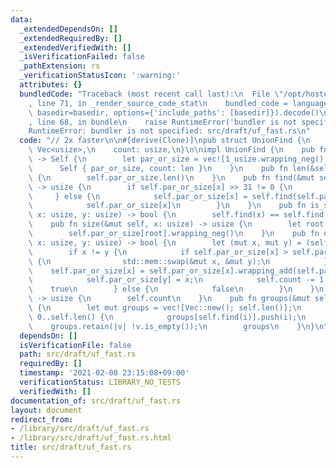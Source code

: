 ```yaml
---
data:
  _extendedDependsOn: []
  _extendedRequiredBy: []
  _extendedVerifiedWith: []
  _isVerificationFailed: false
  _pathExtension: rs
  _verificationStatusIcon: ':warning:'
  attributes: {}
  bundledCode: "Traceback (most recent call last):\n  File \"/opt/hostedtoolcache/Python/3.9.2/x64/lib/python3.9/site-packages/onlinejudge_verify/documentation/build.py\"\
    , line 71, in _render_source_code_stat\n    bundled_code = language.bundle(stat.path,\
    \ basedir=basedir, options={'include_paths': [basedir]}).decode()\n  File \"/opt/hostedtoolcache/Python/3.9.2/x64/lib/python3.9/site-packages/onlinejudge_verify/languages/user_defined.py\"\
    , line 68, in bundle\n    raise RuntimeError('bundler is not specified: {}'.format(path.as_posix()))\n\
    RuntimeError: bundler is not specified: src/draft/uf_fast.rs\n"
  code: "// 2x faster\n\n#[derive(Clone)]\npub struct UnionFind {\n    par_or_size:\
    \ Vec<usize>,\n    count: usize,\n}\n\nimpl UnionFind {\n    pub fn new(len: usize)\
    \ -> Self {\n        let par_or_size = vec![1_usize.wrapping_neg(); len];\n  \
    \      Self { par_or_size, count: len }\n    }\n    pub fn len(&self) -> usize\
    \ {\n        self.par_or_size.len()\n    }\n    pub fn find(&mut self, x: usize)\
    \ -> usize {\n        if self.par_or_size[x] >> 31 != 0 {\n            x\n   \
    \     } else {\n            self.par_or_size[x] = self.find(self.par_or_size[x]);\n\
    \            self.par_or_size[x]\n        }\n    }\n    pub fn is_same(&mut self,\
    \ x: usize, y: usize) -> bool {\n        self.find(x) == self.find(y)\n    }\n\
    \    pub fn size(&mut self, x: usize) -> usize {\n        let root = self.find(x);\n\
    \        self.par_or_size[root].wrapping_neg()\n    }\n    pub fn unite(&mut self,\
    \ x: usize, y: usize) -> bool {\n        let (mut x, mut y) = (self.find(x), self.find(y));\n\
    \        if x != y {\n            if self.par_or_size[x] > self.par_or_size[y]\
    \ {\n                std::mem::swap(&mut x, &mut y);\n            }\n        \
    \    self.par_or_size[x] = self.par_or_size[x].wrapping_add(self.par_or_size[y]);\n\
    \            self.par_or_size[y] = x;\n            self.count -= 1;\n        \
    \    true\n        } else {\n            false\n        }\n    }\n    pub fn count(&self)\
    \ -> usize {\n        self.count\n    }\n    pub fn groups(&mut self) -> Vec<Vec<usize>>\
    \ {\n        let mut groups = vec![Vec::new(); self.len()];\n        for i in\
    \ 0..self.len() {\n            groups[self.find(i)].push(i);\n        }\n    \
    \    groups.retain(|v| !v.is_empty());\n        groups\n    }\n}\n"
  dependsOn: []
  isVerificationFile: false
  path: src/draft/uf_fast.rs
  requiredBy: []
  timestamp: '2021-02-08 23:15:08+09:00'
  verificationStatus: LIBRARY_NO_TESTS
  verifiedWith: []
documentation_of: src/draft/uf_fast.rs
layout: document
redirect_from:
- /library/src/draft/uf_fast.rs
- /library/src/draft/uf_fast.rs.html
title: src/draft/uf_fast.rs
---
```

